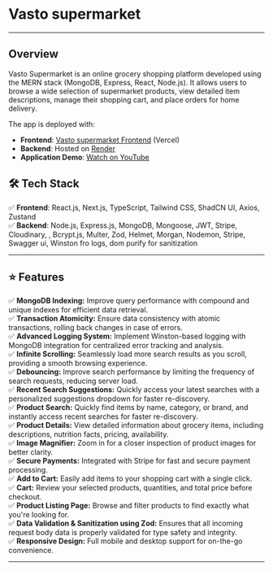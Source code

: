 # Vasto supermarket

---

## Overview

Vasto Supermarket is an online grocery shopping platform developed using the MERN stack (MongoDB, Express, React, Node.js). It allows users to browse a wide selection of supermarket products, view detailed item descriptions, manage their shopping cart, and place orders for home delivery.

The app is deployed with:
- **Frontend**: [Vasto supermarket Frontend](https://vasto-supermarket.vercel.app/) (Vercel)
- **Backend**: Hosted on [Render](https://vasto-supermarket.onrender.com)
- **Application Demo**: [Watch on YouTube](https://youtu.be/BZqnlxT_54U?si=u4arzUjjOIIbRL_r)


## 🛠️ Tech Stack

✅ **Frontend**: React.js, Next.js, TypeScript, Tailwind CSS, ShadCN UI, Axios, Zustand  
✅ **Backend**: Node.js, Express.js, MongoDB, Mongoose, JWT, Stripe, Cloudinary, , Bcrypt.js, Multer, Zod, Helmet, Morgan, Nodemon, Stripe, Swagger ui, Winston fro logs, dom purify for sanitization

---

## ⭐ Features

✅ **MongoDB Indexing:** Improve query performance with compound and unique indexes for efficient data retrieval.  
✅ **Transaction Atomicity:** Ensure data consistency with atomic transactions, rolling back changes in case of errors.  
✅ **Advanced Logging System:** Implement Winston-based logging with MongoDB integration for centralized error tracking and analysis.  
✅ **Infinite Scrolling:** Seamlessly load more search results as you scroll, providing a smooth browsing experience.  
✅ **Debouncing:** Improve search performance by limiting the frequency of search requests, reducing server load.  
✅ **Recent Search Suggestions:** Quickly access your latest searches with a personalized suggestions dropdown for faster re-discovery.  
✅ **Product Search:** Quickly find items by name, category, or brand, and instantly access recent searches for faster re-discovery.  
✅ **Product Details:** View detailed information about grocery items, including descriptions, nutrition facts, pricing, availability.  
✅ **Image Magnifier:** Zoom in for a closer inspection of product images for better clarity.  
✅ **Secure Payments:** Integrated with Stripe for fast and secure payment processing.  
✅ **Add to Cart:** Easily add items to your shopping cart with a single click.  
✅ **Cart:** Review your selected products, quantities, and total price before checkout.  
✅ **Product Listing Page:** Browse and filter products to find exactly what you're looking for.  
✅ **Data Validation & Sanitization using Zod:** Ensures that all incoming request body data is properly validated for type safety and integrity.  
✅ **Responsive Design:** Full mobile and desktop support for on-the-go convenience.


---
